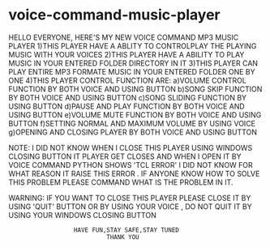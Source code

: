 # voice-command-music-player
HELLO EVERYONE,  HERE'S MY NEW VOICE COMMAND MP3 MUSIC PLAYER 
   1)THIS PLAYER HAVE A ABLITY TO CONTROLPLAY THE PLAYING MUSIC WITH YOUR VOICES
   2)THIS PLAYER HAVE A ABILITY TO PLAY MUSIC IN YOUR ENTERED FOLDER DIRECTORY IN IT
   3)THIS PLAYER CAN PLAY ENTIRE MP3 FORMATE MUSIC IN YOUR ENTERED FOLDER ONE BY ONE
   4)THIS PLAYER CONTROL FUNCTION ARE:
      a)VOLUME CONTROL FUNCTION BY BOTH VOICE AND USING BUTTON
      b)SONG SKIP FUNCTION BY BOTH VOICE AND USING BUTTON
      c)SONG SLIDING FUNCTION BY USING BUTTON
      d)PAUSE AND PLAY FUNCTION BY BOTH VOICE AND USING BUTTON
      e)VOLUME MUTE FUNCTION BY BOTH VOICE AND USING BUTTON
      f)SETTING NORMAL AND MAXIMUM VOLUME BY USING VOICE
      g)OPENING AND CLOSING PLAYER BY BOTH VOICE AND USING BUTTON
      
NOTE:
  I DID NOT KNOW WHEN I CLOSE THIS PLAYER USING WINDOWS CLOSING BUTTON IT PLAYER GET
CLOSES AND WHEN I OPEN IT BY VOICE COMMAND PYTHON SHOWS 'TCL ERROR' I DID NOT KNOW 
FOR WHAT REASON IT RAISE THIS ERROR . IF ANYONE KNOW HOW TO SOLVE THIS PROBLEM
PLEASE COMMAND WHAT IS THE PROBLEM IN IT. 

WARNING:
  IF YOU WANT TO CLOSE THIS PLAYER PLEASE CLOSE IT BY USING 'QUIT' BUTTON OR 
BY USING YOUR VOICE , DO NOT QUIT IT BY USING YOUR WINDOWS CLOSING BUTTON


                      HAVE FUN,STAY SAFE,STAY TUNED
                               THANK YOU     
